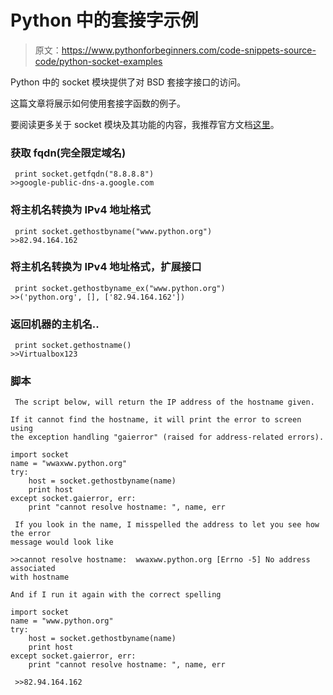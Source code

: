 # Python 中的套接字示例

> 原文：<https://www.pythonforbeginners.com/code-snippets-source-code/python-socket-examples>

Python 中的 socket 模块提供了对 BSD 套接字接口的访问。

这篇文章将展示如何使用套接字函数的例子。

要阅读更多关于 socket 模块及其功能的内容，我推荐官方文档[这里](https://docs.python.org/library/socket.html "Sockets-Module")。

### 获取 fqdn(完全限定域名)

```
 print socket.getfqdn("8.8.8.8")
>>google-public-dns-a.google.com 
```

### 将主机名转换为 IPv4 地址格式

```
 print socket.gethostbyname("www.python.org")
>>82.94.164.162 
```

### 将主机名转换为 IPv4 地址格式，扩展接口

```
 print socket.gethostbyname_ex("www.python.org")
>>('python.org', [], ['82.94.164.162']) 
```

### 返回机器的主机名..

```
 print socket.gethostname()
>>Virtualbox123 
```

### 脚本

```
 The script below, will return the IP address of the hostname given. 

If it cannot find the hostname, it will print the error to screen using 
the exception handling "gaierror" (raised for address-related errors). 
```

```
import socket
name = "wwaxww.python.org"
try:
    host = socket.gethostbyname(name)
    print host
except socket.gaierror, err:
    print "cannot resolve hostname: ", name, err

```

```
 If you look in the name, I misspelled the address to let you see how the error
message would look like

>>cannot resolve hostname:  wwaxww.python.org [Errno -5] No address associated
with hostname

And if I run it again with the correct spelling 
```

```
import socket
name = "www.python.org"
try:
    host = socket.gethostbyname(name)
    print host
except socket.gaierror, err:
    print "cannot resolve hostname: ", name, err

```

```
 >>82.94.164.162 
```